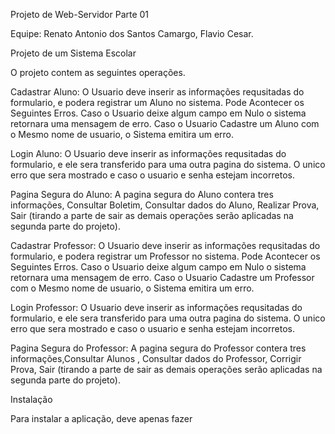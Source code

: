 Projeto de Web-Servidor Parte 01

Equipe: Renato Antonio dos Santos Camargo, Flavio Cesar.

Projeto de um Sistema Escolar

O projeto contem as seguintes operações.

Cadastrar Aluno: O Usuario deve inserir as informações requsitadas do formulario, e podera registrar um Aluno no sistema. Pode Acontecer os Seguintes Erros. Caso o Usuario deixe algum campo em Nulo o sistema retornara uma mensagem de erro. Caso o Usuario Cadastre um Aluno com o Mesmo nome de usuario, o Sistema emitira um erro.

Login Aluno: O Usuario deve inserir as informações requsitadas do formulario, e ele sera transferido para uma outra pagina do sistema. O unico erro que sera mostrado e caso o usuario e senha estejam incorretos.

Pagina Segura do Aluno: A pagina segura do Aluno contera tres informações, Consultar Boletim, Consultar dados do Aluno, Realizar Prova, Sair (tirando a parte de sair as demais operações serão aplicadas na segunda parte do projeto).

Cadastrar Professor: O Usuario deve inserir as informações requsitadas do formulario, e podera registrar um Professor no sistema. Pode Acontecer os Seguintes Erros. Caso o Usuario deixe algum campo em Nulo o sistema retornara uma mensagem de erro. Caso o Usuario Cadastre um Professor com o Mesmo nome de usuario, o Sistema emitira um erro.

Login Professor: O Usuario deve inserir as informações requsitadas do formulario, e ele sera transferido para uma outra pagina do sistema. O unico erro que sera mostrado e caso o usuario e senha estejam incorretos.

Pagina Segura do Professor: A pagina segura do Professor contera tres informações,Consultar Alunos , Consultar dados do Professor, Corrigir Prova, Sair (tirando a parte de sair as demais operações serão aplicadas na segunda parte do projeto).

Instalação

Para instalar a aplicação, deve apenas fazer
